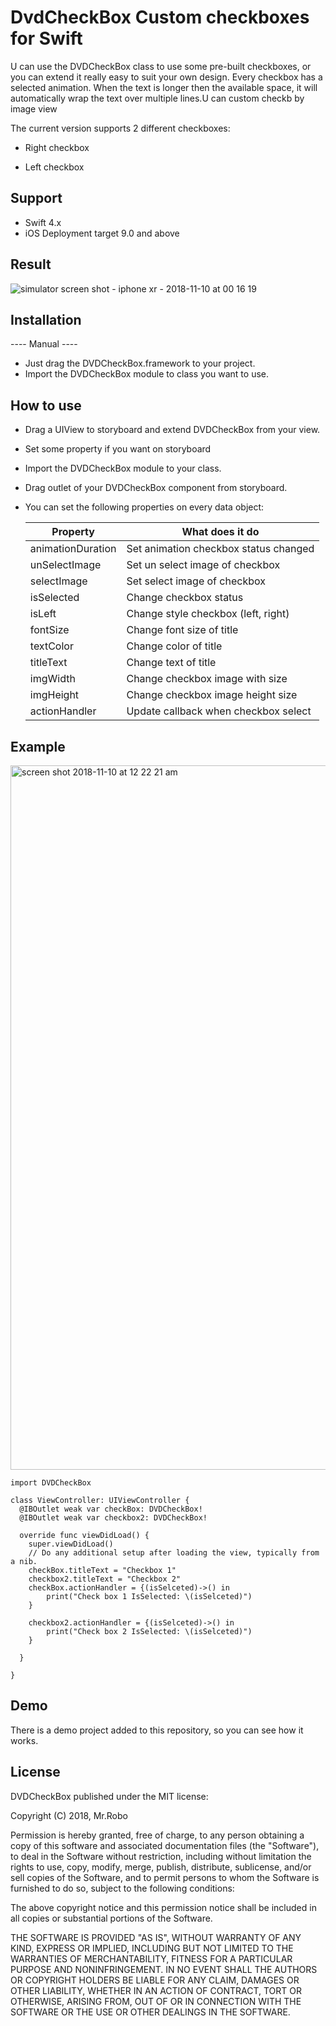 # DvdCheckBox Custom checkboxes for Swift

U can use the DVDCheckBox class to use some pre-built checkboxes, or you can extend it really easy to suit your own design. Every checkbox has a selected animation. When the text is longer then the available space, it will automatically wrap the text over multiple lines.U can custom checkb by image view

The current version supports 2 different checkboxes:

  - Right checkbox

  - Left checkbox

## Support
  - Swift 4.x
  - iOS Deployment target 9.0 and above
  
## Result
![simulator screen shot - iphone xr - 2018-11-10 at 00 16 19](https://user-images.githubusercontent.com/15991780/48277904-9a449c00-e47e-11e8-9c15-d0fb9f6d3a7a.png)

## Installation
---- Manual ----
- Just drag the DVDCheckBox.framework to your project.
- Import the DVDCheckBox module to class you want to use.

## How to use 
- Drag a UIView to storyboard and extend DVDCheckBox from your view.
- Set some property if you want on storyboard
- Import the DVDCheckBox module to your class.
- Drag outlet of your DVDCheckBox component from storyboard.
- You can set the following properties on every data object:

     | Property | What does it do |
     |------------ | -------------|
     | animationDuration | Set animation checkbox status changed|
     | unSelectImage | Set un select image of checkbox|
     | selectImage | Set select image of checkbox|
     | isSelected | Change checkbox status|
     | isLeft | Change style checkbox (left, right)|
     | fontSize | Change font size of title |
     | textColor | Change color of title |
     | titleText | Change text of title |
     | imgWidth | Change checkbox image with size |
     | imgHeight | Change checkbox image height size |
     | actionHandler | Update callback when checkbox select |

## Example
<img width="1127" alt="screen shot 2018-11-10 at 12 22 21 am" src="https://user-images.githubusercontent.com/15991780/48277938-b6e0d400-e47e-11e8-995a-81006385b59d.png">
  
    import DVDCheckBox

    class ViewController: UIViewController {
      @IBOutlet weak var checkBox: DVDCheckBox!
      @IBOutlet weak var checkbox2: DVDCheckBox!
    
      override func viewDidLoad() {
        super.viewDidLoad()
        // Do any additional setup after loading the view, typically from a nib.
        checkBox.titleText = "Checkbox 1"
        checkbox2.titleText = "Checkbox 2"
        checkBox.actionHandler = {(isSelceted)->() in
            print("Check box 1 IsSelected: \(isSelceted)")
        }
        
        checkbox2.actionHandler = {(isSelceted)->() in
            print("Check box 2 IsSelected: \(isSelceted)")
        }
        
      }

    }


## Demo
There is a demo project added to this repository, so you can see how it works.

## License
DVDCheckBox published under the MIT license:

Copyright (C) 2018, Mr.Robo

Permission is hereby granted, free of charge, to any person obtaining a copy of this software and associated documentation files (the "Software"), to deal in the Software without restriction, including without limitation the rights to use, copy, modify, merge, publish, distribute, sublicense, and/or sell copies of the Software, and to permit persons to whom the Software is furnished to do so, subject to the following conditions:

The above copyright notice and this permission notice shall be included in all copies or substantial portions of the Software.

THE SOFTWARE IS PROVIDED "AS IS", WITHOUT WARRANTY OF ANY KIND, EXPRESS OR IMPLIED, INCLUDING BUT NOT LIMITED TO THE WARRANTIES OF MERCHANTABILITY, FITNESS FOR A PARTICULAR PURPOSE AND NONINFRINGEMENT. IN NO EVENT SHALL THE AUTHORS OR COPYRIGHT HOLDERS BE LIABLE FOR ANY CLAIM, DAMAGES OR OTHER LIABILITY, WHETHER IN AN ACTION OF CONTRACT, TORT OR OTHERWISE, ARISING FROM, OUT OF OR IN CONNECTION WITH THE SOFTWARE OR THE USE OR OTHER DEALINGS IN THE SOFTWARE.
  








